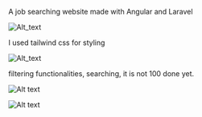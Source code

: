 A job searching website made with Angular and Laravel


![Alt_text](https://i.imgur.com/uFe1lyI.jpg)

I used tailwind css for styling

![Alt_text](https://i.imgur.com/BW2Yep0.jpeg)

filtering functionalities, searching, it is not 100 done yet. 

![Alt text](https://i.imgur.com/ZiuZQ09.jpeg)



![Alt text](https://i.imgur.com/Rab1p9Z.jpeg)
